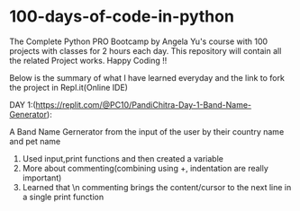 # 100-days-of-code-in-python
The Complete Python PRO Bootcamp by Angela Yu's course with 100 projects with classes for 2 hours each day. This repository will contain all the related Project works. 
Happy Coding !!

Below is the summary of what I have learned everyday and the link to fork the project in Repl.it(Online IDE)

DAY 1:(https://replit.com/@PC10/PandiChitra-Day-1-Band-Name-Generator):

A Band Name Gernerator from the input of the user by their country name and pet name
1) Used input,print functions and then created a variable
2) More about commenting(combining using +, indentation are really important) 
3) Learned that \n commenting brings the content/cursor to the next line in a single print function
